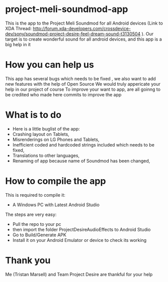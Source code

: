 # project-meli-soundmod-app

This is the app to the Project Meli Soundmod for all Android devices (Link to XDA Thread: http://forum.xda-developers.com/crossdevice-dev/sony/soundmod-project-desire-feel-dream-sound-t3130504 ). Our target is to create wonderful sound for all android devices, and this app is a big help in it


# How you can help us

This app has several bugs which needs to be fixed , we also want to add new features with the help of Open Source
We would truly appericate your help in our project of course
To improve your want to app, are all goinng to be credited who made here commits to improve the app


# What is to do

* Here is a little buglist of the app:
* Crashing layout on Tablets,
* Misrenderings on LG Phones and Tablets,
* Inefficient coded and hardcoded strings included which needs to be fixed,
* Translations to other languages,
* Renaming of app because name of Soundmod has been changed,


# How to compile the app

This is required to compile it:
+ A Windows PC with Latest Android Studio

The steps are very easy:
* Pull the repo to your pc
* then import the folder ProjectDesireAudioEffects to Android Studio
* Go to Build/Generate APK 
* Install it on your Android Emulator or device to check its working


# Thank you
Me (Tristan Marsell) and Team Project Desire are thankful for your help

